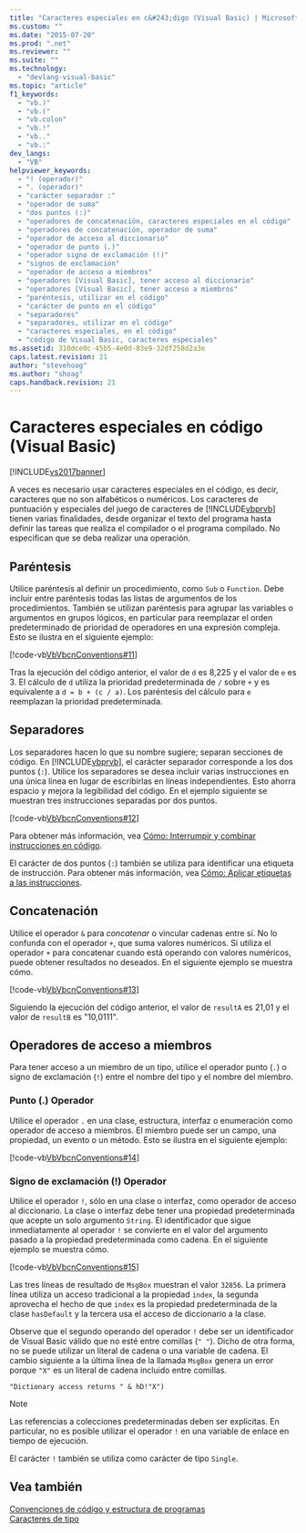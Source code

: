 ```yaml
---
title: "Caracteres especiales en c&#243;digo (Visual Basic) | Microsoft Docs"
ms.custom: ""
ms.date: "2015-07-20"
ms.prod: ".net"
ms.reviewer: ""
ms.suite: ""
ms.technology: 
  - "devlang-visual-basic"
ms.topic: "article"
f1_keywords: 
  - "vb.)"
  - "vb.("
  - "vb.colon"
  - "vb.!"
  - "vb.."
  - "vb.:"
dev_langs: 
  - "VB"
helpviewer_keywords: 
  - "! (operador)"
  - ". (operador)"
  - "carácter separador :"
  - "operador de suma"
  - "dos puntos (:)"
  - "operadores de concatenación, caracteres especiales en el código"
  - "operadores de concatenación, operador de suma"
  - "operador de acceso al diccionario"
  - "operador de punto (.)"
  - "operador signo de exclamación (!)"
  - "signos de exclamación"
  - "operador de acceso a miembros"
  - "operadores [Visual Basic], tener acceso al diccionario"
  - "operadores [Visual Basic], tener acceso a miembros"
  - "paréntesis, utilizar en el código"
  - "carácter de punto en el código"
  - "separadores"
  - "separadores, utilizar en el código"
  - "caracteres especiales, en el código"
  - "código de Visual Basic, caracteres especiales"
ms.assetid: 310dce0c-45b5-4e0d-83e9-32df258d2a3e
caps.latest.revision: 21
author: "stevehoag"
ms.author: "shoag"
caps.handback.revision: 21
---
```

# Caracteres especiales en c&#243;digo (Visual Basic)
[!INCLUDE[vs2017banner](../../../visual-basic/developing-apps/includes/vs2017banner.md)]

A veces es necesario usar caracteres especiales en el código, es decir, caracteres que no son alfabéticos o numéricos.  Los caracteres de puntuación y especiales del juego de caracteres de [!INCLUDE[vbprvb](../../../csharp/programming-guide/concepts/linq/includes/vbprvb-md.md)] tienen varias finalidades, desde organizar el texto del programa hasta definir las tareas que realiza el compilador o el programa compilado.  No especifican que se deba realizar una operación.  
  
## Paréntesis  
 Utilice paréntesis al definir un procedimiento, como `Sub` o `Function`.  Debe incluir entre paréntesis todas las listas de argumentos de los procedimientos.  También se utilizan paréntesis para agrupar las variables o argumentos en grupos lógicos, en particular para reemplazar el orden predeterminado de prioridad de operadores en una expresión compleja.  Esto se ilustra en el siguiente ejemplo:  
  
 [!code-vb[VbVbcnConventions#11](../../../visual-basic/programming-guide/language-features/codesnippet/visualbasic/special-characters-in-code_1.vb)]  
  
 Tras la ejecución del código anterior, el valor de `d` es 8,225 y el valor de `e` es 3.  El cálculo de `d` utiliza la prioridad predeterminada de `/` sobre `+` y es equivalente a `d = b + (c / a)`.  Los paréntesis del cálculo para `e` reemplazan la prioridad predeterminada.  
  
## Separadores  
 Los separadores hacen lo que su nombre sugiere; separan secciones de código.  En [!INCLUDE[vbprvb](../../../csharp/programming-guide/concepts/linq/includes/vbprvb-md.md)], el carácter separador corresponde a los dos puntos \(`:`\).  Utilice los separadores se desea incluir varias instrucciones en una única línea en lugar de escribirlas en líneas independientes.  Esto ahorra espacio y mejora la legibilidad del código.  En el ejemplo siguiente se muestran tres instrucciones separadas por dos puntos.  
  
 [!code-vb[VbVbcnConventions#12](../../../visual-basic/programming-guide/language-features/codesnippet/visualbasic/special-characters-in-code_2.vb)]  
  
 Para obtener más información, vea [Cómo: Interrumpir y combinar instrucciones en código](../../../visual-basic/programming-guide/program-structure/how-to-break-and-combine-statements-in-code.md).  
  
 El carácter de dos puntos \(`:`\) también se utiliza para identificar una etiqueta de instrucción.  Para obtener más información, vea [Cómo: Aplicar etiquetas a las instrucciones](../../../visual-basic/programming-guide/program-structure/how-to-label-statements.md).  
  
## Concatenación  
 Utilice el operador `&` para *concatenar* o vincular cadenas entre sí.  No lo confunda con el operador `+`, que suma valores numéricos.  Si utiliza el operador `+` para concatenar cuando está operando con valores numéricos, puede obtener resultados no deseados.  En el siguiente ejemplo se muestra cómo.  
  
 [!code-vb[VbVbcnConventions#13](../../../visual-basic/programming-guide/language-features/codesnippet/visualbasic/special-characters-in-code_3.vb)]  
  
 Siguiendo la ejecución del código anterior, el valor de `resultA` es 21,01 y el valor de `resultB` es "10,0111".  
  
## Operadores de acceso a miembros  
 Para tener acceso a un miembro de un tipo, utilice el operador punto \(`.`\) o signo de exclamación \(`!`\) entre el nombre del tipo y el nombre del miembro.  
  
### Punto \(.\) Operador  
 Utilice el operador `.` en una clase, estructura, interfaz o enumeración como operador de acceso a miembros.  El miembro puede ser un campo, una propiedad, un evento o un método.  Esto se ilustra en el siguiente ejemplo:  
  
 [!code-vb[VbVbcnConventions#14](../../../visual-basic/programming-guide/language-features/codesnippet/visualbasic/special-characters-in-code_4.vb)]  
  
### Signo de exclamación \(\!\) Operador  
 Utilice el operador `!`, sólo en una clase o interfaz, como operador de acceso al diccionario.  La clase o interfaz debe tener una propiedad predeterminada que acepte un solo argumento `String`.  El identificador que sigue inmediatamente al operador `!` se convierte en el valor del argumento pasado a la propiedad predeterminada como cadena.  En el siguiente ejemplo se muestra cómo.  
  
 [!code-vb[VbVbcnConventions#15](../../../visual-basic/programming-guide/language-features/codesnippet/visualbasic/special-characters-in-code_5.vb)]  
  
 Las tres líneas de resultado de `MsgBox` muestran el valor `32856`.  La primera línea utiliza un acceso tradicional a la propiedad `index`, la segunda aprovecha el hecho de que `index` es la propiedad predeterminada de la clase `hasDefault` y la tercera usa el acceso de diccionario a la clase.  
  
 Observe que el segundo operando del operador `!` debe ser un identificador de Visual Basic válido que no esté entre comillas \(`" "`\).  Dicho de otra forma, no se puede utilizar un literal de cadena o una variable de cadena.  El cambio siguiente a la última línea de la llamada `MsgBox` genera un error porque `"X"` es un literal de cadena incluido entre comillas.  
  
 `"Dictionary access returns " & hD!"X")`  
  
> [!NOTE]
>  Las referencias a colecciones predeterminadas deben ser explícitas.  En particular, no es posible utilizar el operador `!` en una variable de enlace en tiempo de ejecución.  
  
 El carácter `!` también se utiliza como carácter de tipo `Single`.  
  
## Vea también  
 [Convenciones de código y estructura de programas](../../../visual-basic/programming-guide/program-structure/program-structure-and-code-conventions.md)   
 [Caracteres de tipo](../../../visual-basic/programming-guide/language-features/data-types/type-characters.md)
